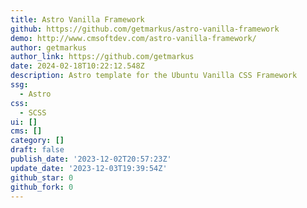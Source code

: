 ```yaml
---
title: Astro Vanilla Framework
github: https://github.com/getmarkus/astro-vanilla-framework
demo: http://www.cmsoftdev.com/astro-vanilla-framework/
author: getmarkus
author_link: https://github.com/getmarkus
date: 2024-02-18T10:22:12.548Z
description: Astro template for the Ubuntu Vanilla CSS Framework
ssg:
  - Astro
css:
  - SCSS
ui: []
cms: []
category: []
draft: false
publish_date: '2023-12-02T20:57:23Z'
update_date: '2023-12-03T19:39:54Z'
github_star: 0
github_fork: 0
---
```


